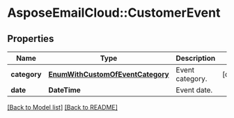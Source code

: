 # AsposeEmailCloud::CustomerEvent
## Properties
Name | Type | Description | Notes
------------ | ------------- | ------------- | -------------
**category** | [**EnumWithCustomOfEventCategory**](EnumWithCustomOfEventCategory.md) | Event category.              | [optional] 
**date** | **DateTime** | Event date.              | 



[[Back to Model list]](Models.md) [[Back to README]](README.md)


